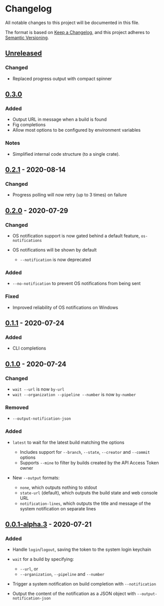 # Changelog

All notable changes to this project will be documented in this file.

The format is based on [Keep a Changelog](https://keepachangelog.com/en/1.0.0/),
and this project adheres to [Semantic Versioning](https://semver.org/spec/v2.0.0.html).

## [Unreleased]

### Changed

- Replaced progress output with compact spinner

## [0.3.0]

### Added

- Output URL in message when a build is found
- Fig completions
- Allow most options to be configured by environment variables

### Notes

- Simplified internal code structure (to a single crate).

## [0.2.1] - 2020-08-14

### Changed

- Progress polling will now retry (up to 3 times) on failure

## [0.2.0] - 2020-07-29

### Changed

- OS notification support is now gated behind a default feature, `os-notifications`
- OS notifications will be shown by default

  - `--notification` is now deprecated

### Added

- `--no-notification` to prevent OS notifications from being sent

### Fixed

- Improved reliability of OS notifications on Windows

## [0.1.1] - 2020-07-24

### Added

- CLI completions

## [0.1.0] - 2020-07-24

### Changed

- `wait --url` is now `by-url`
- `wait --organization --pipeline --number` is now `by-number`

### Removed

- `--output-notification-json`

### Added

- `latest` to wait for the latest build matching the options

  - Includes support for `--branch`, `--state`, `--creator` and `--commit` options
  - Supports `--mine` to filter by builds created by the API Access Token owner

- New `--output` formats:

  - `none`, which outputs nothing to stdout
  - `state-url` (default), which outputs the build state and web console URL
  - `notification-lines`, which outputs the title and message of the system notification on separate lines

## [0.0.1-alpha.3] - 2020-07-21

### Added

- Handle `login`/`logout`, saving the token to the system login keychain
- `wait` for a build by specifying:

  - `--url`, or
  - `--organization`, `--pipeline` and `--number`

- Trigger a system notification on build completion with `--notification`
- Output the content of the notification as a JSON object with `--output-notification-json`

[unreleased]: https://github.com/liamdawson/buildkite_waiter/compare/v0.3.0...HEAD
[0.3.0]: https://github.com/liamdawson/buildkite_waiter/compare/v0.2.1...v0.3.0
[0.2.1]: https://github.com/liamdawson/buildkite_waiter/compare/v0.2.0...v0.2.1
[0.2.0]: https://github.com/liamdawson/buildkite_waiter/compare/v0.1.1...v0.2.0
[0.1.1]: https://github.com/liamdawson/buildkite_waiter/compare/v0.1.0...v0.1.1
[0.1.0]: https://github.com/liamdawson/buildkite_waiter/compare/v0.0.1-alpha.3...v0.1.0
[0.0.1-alpha.3]: https://github.com/liamdawson/buildkite_waiter/releases/tag/v0.0.1-alpha.3
